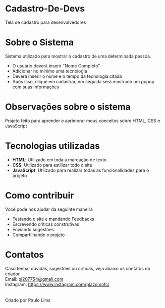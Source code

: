 # Cadastro-De-Devs
Tela de cadastro para desenvolvedores

# Sobre o Sistema
Sistema utilizado para mostrar o cadastro de uma determinada pessoa.
- O usuário deverá inserir "Nome Completo"
- Adicionar no mínimo uma tecnologia
- Deverá inserir o nome e o tempo da tecnologia citada
- Após isso, clique em cadastrar, em seguida será mostrado um popup com suas informações

# Observações sobre o sistema
Projeto feito para aprender e aprimorar meus conceitos sobre HTML, CSS e JavaScript

# Tecnologias utilizadas
- **HTML**: Utilizado em toda a marcação de texto
- **CSS**: Utilizado para estilizar todo o site
- **JavaScript**: Utilizado para realizar todas as funcionalidades para o projeto

# Como contribuir 
Você pode nos ajudar da seguinte maneira
- Testando o site e mandando Feedbacks
- Escrevendo críticas construtivas
- Enviando sugestões
- Compartilhando o projeto

# Contatos
Caso tenha, dúvidas, sugestões ou críticas, veja abaixo os contatos do criador <br>
Email: pl207754@gmail.com <br>
Instagram: https://www.instagram.com/plazomofc/
<br>
<br>
<br>
Criado por Paulo Lima
